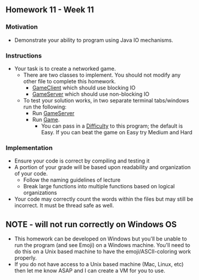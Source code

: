 ## Homework 11 - Week 11

### Motivation
* Demonstrate your ability to program using Java IO mechanisms.

### Instructions
* Your task is to create a networked game.
    - There are two classes to implement.  You should not modify any other file to complete this homework.
        - [GameClient](src/main/java/edu/nyu/cs9053/homework11/network/GameClient.java) which should use blocking IO
        - [GameServer](src/main/java/edu/nyu/cs9053/homework11/network/GameServer.java) which should use non-blocking IO
    - To test your solution works, in two separate terminal tabs/windows run the following:
        - Run [GameServer](src/main/java/edu/nyu/cs9053/homework11/network/GameServer.java)
        - Run [Game](src/main/java/edu/nyu/cs9053/homework11/game/Game.java).
            - You can pass in a [Difficulty](src/main/java/edu/nyu/cs9053/homework11/game/Difficulty.java) to this program; the default is Easy. If you can beat the game on Easy try Medium and Hard

### Implementation
* Ensure your code is correct by compiling and testing it
* A portion of your grade will be based upon readability and organization of your code.
    - Follow the naming guidelines of lecture
    - Break large functions into multiple functions based on logical organizations
* Your code may correctly count the words within the files but may still be incorrect. It must be thread safe as well.
    
## NOTE - will not run correctly on Windows OS
* This homework can be developed on Windows but you'll be unable to run the program (and see Emoji) on a Windows machine.  You'll need to do this on a Unix based machine to have the emoji/ASCII-coloring work properly.
* If you do not have access to a Unix based machine (Mac, Linux, etc) then let me know ASAP and I can create a VM for you to use.